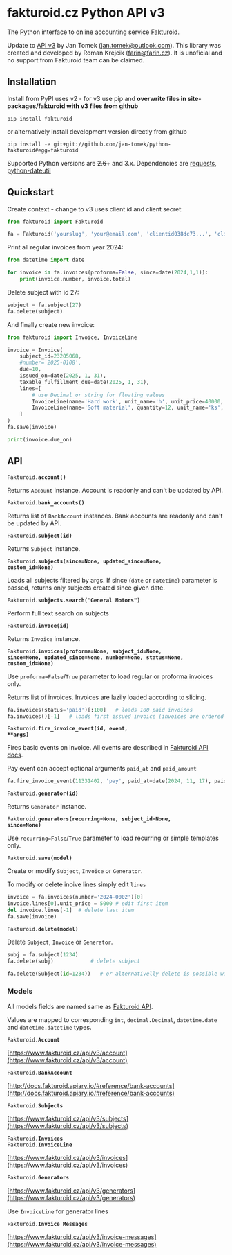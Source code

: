 # fakturoid.cz Python API v3

The Python interface to online accounting service [Fakturoid](http://fakturoid.cz/).

Update to [API v3](https://www.fakturoid.cz/api/v3) by Jan Tomek ([jan.tomek@outlook.com](mailto:jan.tomek@outlook.com)).
This library was created and developed by Roman Krejcik ([farin@farin.cz](mailto:farin@farin.cz)).
It is unoficial and no support from Fakturoid team can be claimed.

## Installation

Install from PyPI uses v2 - for v3 use pip and <b>overwrite files in site-packages/fakturoid with v3 files from github</b> 

    pip install fakturoid 

or alternatively install development version directly from github

    pip install -e git+git://github.com/jan-tomek/python-fakturoid#egg=fakturoid


Supported Python versions are ~~2.6+~~ and 3.x. Dependencies are [requests](https://pypi.python.org/pypi/requests),
[python-dateutil](https://pypi.python.org/pypi/python-dateutil/2.1)

## Quickstart

Create context - change to v3 uses client id and client secret:
```python
from fakturoid import Fakturoid

fa = Fakturoid('yourslug', 'your@email.com', 'clientid038dc73...', 'clientsecret7452f8..,','YourApp (yourname@example.com)')
```

Print all regular invoices from year 2024:
```python
from datetime import date

for invoice in fa.invoices(proforma=False, since=date(2024,1,1)):
    print(invoice.number, invoice.total)
```

Delete subject with id 27:
```python
subject = fa.subject(27)
fa.delete(subject)
```

And finally create new invoice:
```python
from fakturoid import Invoice, InvoiceLine

invoice = Invoice(
    subject_id=23205068,
    #number='2025-0108',
    due=10,
    issued_on=date(2025, 1, 31),
    taxable_fulfillment_due=date(2025, 1, 31),
    lines=[
        # use Decimal or string for floating values
        InvoiceLine(name='Hard work', unit_name='h', unit_price=40000, vat_rate=21),
        InvoiceLine(name='Soft material', quantity=12, unit_name='ks', unit_price="4.60", vat_rate=21),
    ]
)
fa.save(invoice)

print(invoice.due_on)
```

## API

<code>Fakturoid.<b>account()</b></code>

Returns `Account` instance. Account is readonly and can't be updated by API.

<code>Fakturoid.<b>bank_accounts()</b></code>

Returns list of `BankAccount` instances. Bank accounts are readonly and can't be updated by API.

<code>Fakturoid.<b>subject(id)</b></code>

Returns `Subject` instance.

<code>Fakturoid.<b>subjects(since=None, updated_since=None, custom_id=None)</b></code>

Loads all subjects filtered by args.
If since (`date` or `datetime`) parameter is passed, returns only subjects created since given date.

<code>Fakturoid.<b>subjects.search("General Motors")</b></code>

Perform full text search on subjects

<code>Fakturoid.<b>invoce(id)</b></code>

Returns `Invoice` instance.

<code>Fakturoid.<b>invoices(proforma=None, subject_id=None, since=None, updated_since=None, number=None, status=None, custom_id=None)</b></code>

Use `proforma=False`/`True` parameter to load regular or proforma invoices only.

Returns list of invoices. Invoices are lazily loaded according to slicing.
```python
fa.invoices(status='paid')[:100]   # loads 100 paid invoices
fa.invoices()[-1]   # loads first issued invoice (invoices are ordered from latest to first)
```

<code>Fakturoid.<b>fire_invoice_event(id, event, **args)</b></code>

Fires basic events on invoice. All events are described in [Fakturoid API docs](http://docs.fakturoid.apiary.io/#reference/invoices/invoice-actions/akce-nad-fakturou).

Pay event can accept optional arguments `paid_at` and `paid_amount`
```python
fa.fire_invoice_event(11331402, 'pay', paid_at=date(2024, 11, 17), paid_amount=2000)
```

<code>Fakturoid.<b>generator(id)</b></code>

Returns `Generator` instance.

<code>Fakturoid.<b>generators(recurring=None, subject_id=None, since=None)</b></code>

Use `recurring=False`/`True` parameter to load recurring or simple templates only.

<code>Fakturoid.<b>save(model)</b></code>

Create or modify `Subject`, `Invoice` or `Generator`.

To modify or delete inoive lines simply edit `lines`

```python
invoice = fa.invoices(number='2024-0002')[0]
invoice.lines[0].unit_price = 5000 # edit first item
del invoice.lines[-1]  # delete last item
fa.save(invoice)
```

<code>Fakturoid.<b>delete(model)</b></code><br>

Delete `Subject`, `Invoice` or `Generator`.

```python
subj = fa.subject(1234)
fa.delete(subj)            # delete subject

fa.delete(Subject(id=1234))   # or alternativelly delete is possible without object loading
```

### Models

All models fields are named same as  [Fakturoid API](https://www.fakturoid.cz/api/v3).

Values are mapped to corresponding `int`, `decimal.Decimal`, `datetime.date` and `datetime.datetime` types.

<code>Fakturoid.<b>Account</b></code>

[https://www.fakturoid.cz/api/v3/account](https://www.fakturoid.cz/api/v3/account)

<code>Fakturoid.<b>BankAccount</b></code>

[http://docs.fakturoid.apiary.io/#reference/bank-accounts](http://docs.fakturoid.apiary.io/#reference/bank-accounts)

<code>Fakturoid.<b>Subjects</b></code>

[https://www.fakturoid.cz/api/v3/subjects](https://www.fakturoid.cz/api/v3/subjects)

<code>Fakturoid.<b>Invoices</b></code><br>
<code>Fakturoid.<b>InvoiceLine</b></code>

[https://www.fakturoid.cz/api/v3/invoices](https://www.fakturoid.cz/api/v3/invoices)

<code>Fakturoid.<b>Generators</b></code>

[https://www.fakturoid.cz/api/v3/generators](https://www.fakturoid.cz/api/v3/generators)

Use `InvoiceLine` for generator lines

<code>Fakturoid.<b>Invoice Messages</b></code>

[https://www.fakturoid.cz/api/v3/invoice-messages](https://www.fakturoid.cz/api/v3/invoice-messages)
